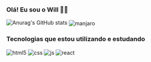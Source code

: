 ### Olá! Eu sou o Will 👋🏻

![Anurag's GitHub stats](https://github-readme-stats.vercel.app/api?username=wmotadev&show_icons=true&theme=transparent)
<img src="https://img.shields.io/badge/manjaro-35BF5C?style=for-the-badge&logo=manjaro&logoColor=white" alt="manjaro" align="center"/>

### Tecnologias que estou utilizando e estudando

<div style="display: inline_block">
<img src="https://img.shields.io/badge/HTML5-E34F26?style=for-the-badge&logo=html5&logoColor=white" alt="html5" align="center"/>
<img src="https://img.shields.io/badge/CSS3-1572B6?style=for-the-badge&logo=css3&logoColor=white" alt="css" align="center"/>
<img src="https://img.shields.io/badge/JavaScript-F7DF1E?style=for-the-badge&logo=javascript&logoColor=black" alt="js" align="center"/>
<img src="https://img.shields.io/badge/React-20232A?style=for-the-badge&logo=react&logoColor=61DAFB" alt="react" align="center"/>
</div>
